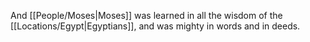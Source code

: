 And [[People/Moses\|Moses]] was learned in all the wisdom of the [[Locations/Egypt\|Egyptians]], and was mighty in words and in deeds.
